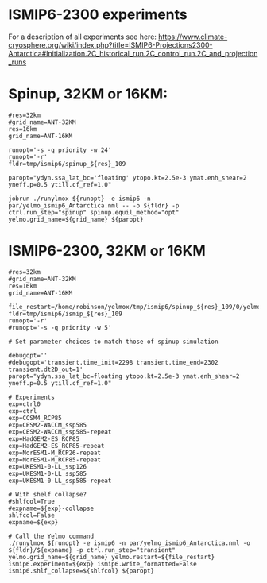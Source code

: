 # ISMIP6-2300 experiments

For a description of all experiments see here:
https://www.climate-cryosphere.org/wiki/index.php?title=ISMIP6-Projections2300-Antarctica#Initialization.2C_historical_run.2C_control_run.2C_and_projection_runs


# Spinup, 32KM or 16KM:
```
#res=32km
#grid_name=ANT-32KM
res=16km
grid_name=ANT-16KM

runopt='-s -q priority -w 24'
runopt='-r'
fldr=tmp/ismip6/spinup_${res}_109

paropt="ydyn.ssa_lat_bc='floating' ytopo.kt=2.5e-3 ymat.enh_shear=2 yneff.p=0.5 ytill.cf_ref=1.0"

jobrun ./runylmox ${runopt} -e ismip6 -n par/yelmo_ismip6_Antarctica.nml -- -o ${fldr} -p ctrl.run_step="spinup" spinup.equil_method="opt" yelmo.grid_name=${grid_name} ${paropt}
```

# ISMIP6-2300, 32KM or 16KM
```
#res=32km
#grid_name=ANT-32KM
res=16km
grid_name=ANT-16KM

file_restart=/home/robinson/yelmox/tmp/ismip6/spinup_${res}_109/0/yelmo_restart.nc
fldr=tmp/ismip6/ismip_${res}_109
runopt='-r'
#runopt='-s -q priority -w 5'

# Set parameter choices to match those of spinup simulation

debugopt=''
#debugopt='transient.time_init=2298 transient.time_end=2302 transient.dt2D_out=1'
paropt="ydyn.ssa_lat_bc=floating ytopo.kt=2.5e-3 ymat.enh_shear=2 yneff.p=0.5 ytill.cf_ref=1.0"

# Experiments
exp=ctrl0
exp=ctrl
exp=CCSM4_RCP85
exp=CESM2-WACCM_ssp585
exp=CESM2-WACCM_ssp585-repeat
exp=HadGEM2-ES_RCP85
exp=HadGEM2-ES_RCP85-repeat
exp=NorESM1-M_RCP26-repeat
exp=NorESM1-M_RCP85-repeat
exp=UKESM1-0-LL_ssp126
exp=UKESM1-0-LL_ssp585
exp=UKESM1-0-LL_ssp585-repeat

# With shelf collapse?
#shlfcol=True
#expname=${exp}-collapse
shlfcol=False
expname=${exp}

# Call the Yelmo command
./runylmox ${runopt} -e ismip6 -n par/yelmo_ismip6_Antarctica.nml -o ${fldr}/${expname} -p ctrl.run_step="transient" yelmo.grid_name=${grid_name} yelmo.restart=${file_restart} ismip6.experiment=${exp} ismip6.write_formatted=False ismip6.shlf_collapse=${shlfcol} ${paropt}
```
